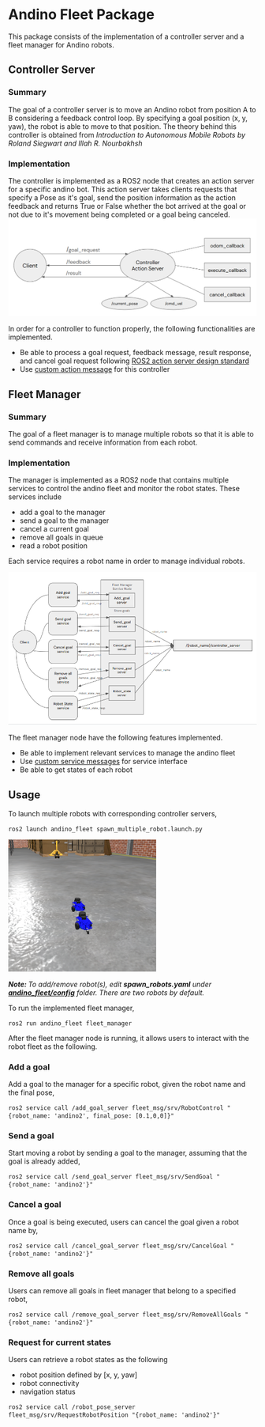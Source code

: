 # Andino Fleet Package
This package consists of the implementation of a controller server and a fleet manager for Andino robots.

## Controller Server
### Summary

The goal of a controller server is to move an Andino robot from position A to B considering a feedback control loop. By specifying a goal position (x, y, yaw), the robot is able to move to that position. The theory behind this controller is obtained from *Introduction to Autonomous Mobile Robots by Roland Siegwart and Illah R. Nourbakhsh* 

### Implementation
The controller is implemented as a ROS2 node that creates an action server for a specific andino bot. This action server takes clients requests that specify a Pose as it's goal, send the position information as the action feedback and returns True or False whether the bot arrived at the goal or not due to it's movement being completed or a goal being canceled.
<img src="../docs/controller_server_diagram.png" alt="controller diagram" title="controller diagram" width="650">

In order for a controller to function properly, the following functionalities are implemented.

- Be able to process a goal request, feedback message, result response, and cancel goal request following [ROS2 action server design standard](https://design.ros2.org/articles/actions.html)
- Use [custom action message](https://github.com/ekumenlabs/andino_fleet_open_rmf/tree/main/controller_action_msg/action) for this controller


## Fleet Manager
### Summary

The goal of a fleet manager is to manage multiple robots so that it is able to send commands and receive information from each robot. 

### Implementation
The manager is implemented as a ROS2 node that contains multiple services to control the andino fleet and monitor the robot states. These services include
- add a goal to the manager
- send a goal to the manager
- cancel a current goal
- remove all goals in queue
- read a robot position

Each service requires a robot name in order to manage individual robots.

<img src="../docs/fleet_manager_diagram.png" alt="fleet manager diagram" title="fleet manager diagram" width="750">

The fleet manager node have the following features implemented.

- Be able to implement relevant services to manage the andino fleet
- Use [custom service messages](https://github.com/ekumenlabs/andino_fleet_open_rmf/tree/main/fleet_msg/srv) for service interface
- Be able to get states of each robot

## Usage
To launch multiple robots with corresponding controller servers,

```
ros2 launch andino_fleet spawn_multiple_robot.launch.py
```

<img src="../docs/Screenshot%20from%202024-05-21%2010-18-39.png" alt="Multi-robot simulation" title="Multi-robot simulation" width="300"/>

*<b>Note: </b> To add/remove robot(s), edit <b>spawn_robots.yaml</b> under <b>[andino_fleet/config](https://github.com/ekumenlabs/andino_fleet_open_rmf/tree/main/andino_fleet/config)</b> folder. There are two robots by default.*

To run the implemented fleet manager,

```
ros2 run andino_fleet fleet_manager
```

After the fleet manager node is running, it allows users to interact with the robot fleet as the following.

### Add a goal
Add a goal to the manager for a specific robot, given the robot name and the final pose,

```
ros2 service call /add_goal_server fleet_msg/srv/RobotControl "{robot_name: 'andino2', final_pose: [0.1,0,0]}"
```

### Send a goal
Start moving a robot by sending a goal to the manager, assuming that the goal is already added,

```
ros2 service call /send_goal_server fleet_msg/srv/SendGoal "{robot_name: 'andino2'}"
```

### Cancel a goal
Once a goal is being executed, users can cancel the goal given a robot name by,

```
ros2 service call /cancel_goal_server fleet_msg/srv/CancelGoal "{robot_name: 'andino2'}"
```

### Remove all goals
Users can remove all goals in fleet manager that belong to a specified robot,

```
ros2 service call /remove_goal_server fleet_msg/srv/RemoveAllGoals "{robot_name: 'andino2'}"
```

### Request for current states
Users can retrieve a robot states as the following
- robot position defined by [x, y, yaw]
- robot connectivity
- navigation status

```
ros2 service call /robot_pose_server fleet_msg/srv/RequestRobotPosition "{robot_name: 'andino2'}"
```